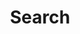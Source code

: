 ---
title: "Search"
layout: "search"
placeholder: "Search everything..."
summary: "Search across all content including posts, pages, jobs, and projects"
---